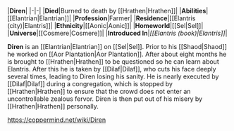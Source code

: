 |**Diren**|
|-|-|
|**Died**|Burned to death by [[Hrathen\|Hrathen]]|
|**Abilities**|[[Elantrian\|Elantrian]]|
|**Profession**|Farmer|
|**Residence**|[[Elantris (city)\|Elantris]]|
|**Ethnicity**|[[Aonic\|Aonic]]|
|**Homeworld**|[[Sel\|Sel]]|
|**Universe**|[[Cosmere\|Cosmere]]|
|**Introduced In**|*[[Elantris (book)\|Elantris]]*|

**Diren** is an [[Elantrian\|Elantrian]] on [[Sel\|Sel]].
Prior to his [[Shaod\|Shaod]] he worked on [[Aor Plantation\|Aor Plantation]]. After about eight months he is brought to [[Hrathen\|Hrathen]] to be questioned so he can learn about Elantris. After this he is taken by [[Dilaf\|Dilaf]], who cuts his face deeply several times, leading to Diren losing his sanity.
He is nearly executed by [[Dilaf\|Dilaf]] during a congregation, which is stopped by [[Hrathen\|Hrathen]] to ensure that the crowd does not enter an uncontrollable zealous fervor. Diren is then put out of his misery by [[Hrathen\|Hrathen]] personally.



https://coppermind.net/wiki/Diren